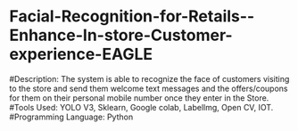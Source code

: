 # Facial-Recognition-for-Retails--Enhance-In-store-Customer-experience-EAGLE
#Description: 
The system is able to recognize the face of customers visiting to the store and send them welcome text messages and the offers/coupons for them on their personal mobile number once they enter in the Store.
#Tools Used: YOLO V3, Sklearn, Google colab, Labellmg, Open CV, IOT. 
#Programming Language: Python
